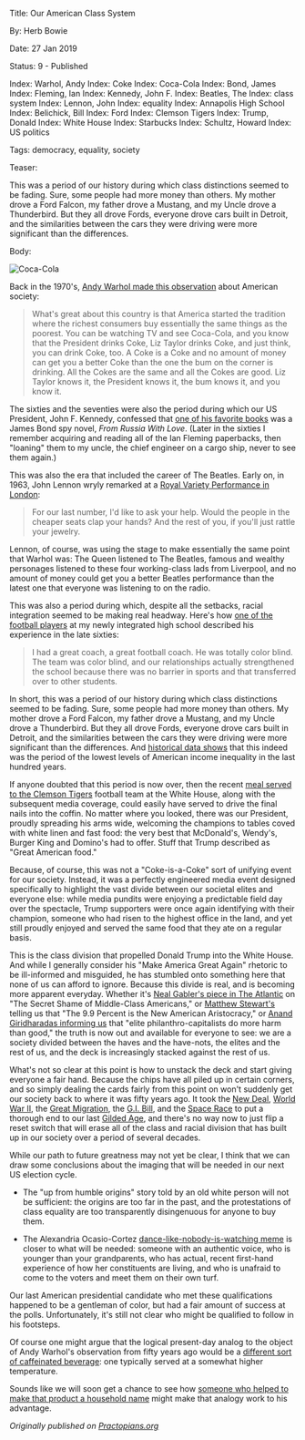 Title: Our American Class System

By:    Herb Bowie

Date:  27 Jan 2019

Status: 9 - Published

Index: Warhol, Andy
Index: Coke
Index: Coca-Cola
Index: Bond, James
Index: Fleming, Ian
Index: Kennedy, John F.
Index: Beatles, The
Index: class system
Index: Lennon, John
Index: equality
Index: Annapolis High School
Index: Belichick, Bill
Index: Ford
Index: Clemson Tigers
Index: Trump, Donald
Index: White House
Index: Starbucks
Index: Schultz, Howard
Index: US politics


Tags: democracy, equality, society

Teaser:

This was a period of our history during which class distinctions seemed to be fading. Sure, some people had more money than others. My mother drove a Ford Falcon, my father drove a Mustang, and my Uncle drove a Thunderbird. But they all drove Fords, everyone drove cars built in Detroit, and the similarities between the cars they were driving were more significant than the differences.

Body:

<p><img src="../../images/coke.jpg" alt="Coca-Cola" title="Coca-Cola" /></p>

Back in the 1970's, [Andy Warhol made this observation][warhol] about American society:   
 
> What's great about this country is that America started the tradition where the richest consumers buy essentially the same things as the poorest. You can be watching TV and see Coca-Cola, and you know that the President drinks Coke, Liz Taylor drinks Coke, and just think, you can drink Coke, too. A Coke is a Coke and no amount of money can get you a better Coke than the one the bum on the corner is drinking. All the Cokes are the same and all the Cokes are good. Liz Taylor knows it, the President knows it, the bum knows it, and you know it.

The sixties and the seventies were also the period during which our US President, John F. Kennedy, confessed that [one of his favorite books][jfk] was a James Bond spy novel, *From Russia With Love*. (Later in the sixties I remember acquiring and reading all of the Ian Fleming paperbacks, then "loaning" them to my uncle, the chief engineer on a cargo ship, never to see them again.)

This was also the era that included the career of The Beatles. Early on, in 1963, John Lennon wryly remarked at a [Royal Variety Performance in London][royal]:   
 
> For our last number, I'd like to ask your help. Would the people in the cheaper seats clap your hands? And the rest of you, if you'll just rattle your jewelry.

Lennon, of course, was using the stage to make essentially the same point that Warhol was: The Queen listened to The Beatles, famous and wealthy personages listened to these four working-class lads from Liverpool, and no amount of money could get you a better Beatles performance than the latest one that everyone was listening to on the radio. 

This was also a period during which, despite all the setbacks, racial integration seemed to be making real headway. Here's how [one of the football players][ahs] at my newly integrated high school described his experience in the late sixties:

> I had a great coach, a great football coach. He was totally color blind. The team was color blind, and our relationships actually strengthened the school because there was no barrier in sports and that transferred over to other students.

In short, this was a period of our history during which class distinctions seemed to be fading. Sure, some people had more money than others. My mother drove a Ford Falcon, my father drove a Mustang, and my Uncle drove a Thunderbird. But they all drove Fords, everyone drove cars built in Detroit, and the similarities between the cars they were driving were more significant than the differences. And [historical data shows][inequality] that this indeed was the period of the lowest levels of American income inequality in the last hundred years. 

If anyone doubted that this period is now over, then the recent [meal served to the Clemson Tigers][clemson] football team at the White House, along with the subsequent media coverage, could easily have served to drive the final nails into the coffin. No matter where you looked, there was our President, proudly spreading his arms wide, welcoming the champions to tables coved with white linen and fast food: the very best that McDonald's, Wendy's, Burger King and Domino's had to offer. Stuff that Trump described as "Great American food."

Because, of course, this was not a "Coke-is-a-Coke" sort of unifying event for our society. Instead, it was a perfectly engineered media event designed specifically to highlight the vast divide between our societal elites and everyone else: while media pundits were enjoying a predictable field day over the spectacle, Trump supporters were once again identifying with their champion, someone who had risen to the highest office in the land, and yet still proudly enjoyed and served the same food that they ate on a regular basis. 

This is the class division that propelled Donald Trump into the White House. And while I generally consider his "Make America Great Again" rhetoric to be ill-informed and misguided, he has stumbled onto something here that none of us can afford to ignore. Because this divide is real, and is becoming more apparent everyday. Whether it's [Neal Gabler's piece in The Atlantic][gabler] on "The Secret Shame of Middle-Class Americans," or [Matthew Stewart's][stewart] telling us that "The 9.9 Percent is the New American Aristocracy," or [Anand Giridharadas informing us][anand] that "elite philanthro-capitalists do more harm than good," the truth is now out and available for everyone to see: we are a society divided between the haves and the have-nots, the elites and the rest of us, and the deck is increasingly stacked against the rest of us. 

What's not so clear at this point is how to unstack the deck and start giving everyone a fair hand. Because the chips have all piled up in certain corners, and so simply dealing the cards fairly from this point on won't suddenly get our society back to where it was fifty years ago. It took the [New Deal][new-deal], [World War II][wwii], the [Great Migration][migr], the [G.I. Bill][gi], and the [Space Race][space] to put a thorough end to our last [Gilded Age][gilded], and there's no way now to just flip a reset switch that will erase all of the class and racial division that has built up in our society over a period of several decades. 

While our path to future greatness may not yet be clear, I think that we can draw some conclusions about the imaging that will be needed in our next US election cycle. 

* The "up from humble origins" story told by an old white person will not be sufficient: the origins are too far in the past, and the protestations of class equality are too transparently disingenuous for anyone to buy them.

* The Alexandria Ocasio-Cortez [dance-like-nobody-is-watching meme][aoc] is closer to what will be needed: someone with an authentic voice, who is younger than your grandparents, who has actual, recent first-hand experience of how her constituents are living, and who is unafraid to come to the voters and meet them on their own turf. 

Our last American presidential candidate who met these qualifications happened to be a gentleman of color, but had a fair amount of success at the polls. Unfortunately, it's still not clear who might be qualified to follow in his footsteps. 

Of course one might argue that the logical present-day analog to the object of Andy Warhol's observation from fifty years ago would be a [different sort of caffeinated beverage][starbucks]: one typically served at a somewhat higher temperature. 

Sounds like we will soon get a chance to see how [someone who helped to make that product a household name][schultz] might make that analogy work to his advantage.  

*Originally published on [Practopians.org](https://www.practopians.org/blog/hbowie/our-american-class-system.html)*

[ahs]: https://www.boston.com/sports/new-england-patriots/2018/01/16/bill-belichick-discussion-of-race-in-maryland-high-school-integration

[anand]: https://www.newstatesman.com/politics/economy/2019/01/anand-giridharadas-interview-why-elite-philanthro-capitalists-do-more-harm

[aoc]: https://www.cnn.com/2019/01/04/politics/ocasio-cortez-dancing-video-trnd/index.html

[clemson]: https://www.washingtonpost.com/sports/2019/01/14/clemson-tigers-visit-white-house-meet-with-trump/

[gabler]: https://www.theatlantic.com/magazine/archive/2016/05/my-secret-shame/476415/

[gilded]: https://en.wikipedia.org/wiki/Gilded_Age

[gi]: https://en.wikipedia.org/wiki/G.I._Bill

[inequality]: https://inequality.org/research/growing-apart-political-history-american-inequality/

[migr]: https://en.wikipedia.org/wiki/Great_Migration_(African_American)

[jfk]: https://literary007.com/2013/11/28/ian-fleming-and-jfk-50-years-later/

[new-deal]: https://en.wikipedia.org/wiki/New_Deal

[royal]: https://youtu.be/rvBCmY7wAAU

[schultz]: https://www.businessinsider.com/howard-schultz-former-starbucks-ceo-president-to-tell-60-minutes-may-run-for-2019-1

[space]: https://en.wikipedia.org/wiki/Space_Race

[starbucks]: https://www.starbucks.com/

[stewart]: https://www.theatlantic.com/magazine/archive/2018/06/the-birth-of-a-new-american-aristocracy/559130/

[warhol]: https://www.practopians.org/quotes/a-coke-is-a-coke.html

[wwii]: https://en.wikipedia.org/wiki/World_War_II
